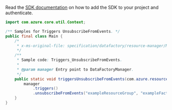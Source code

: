 Read the [SDK documentation](https://github.com/Azure/azure-sdk-for-java/blob/azure-resourcemanager-datafactory_1.0.0-beta.14/sdk/datafactory/azure-resourcemanager-datafactory/README.md) on how to add the SDK to your project and authenticate.

```java
import com.azure.core.util.Context;

/** Samples for Triggers UnsubscribeFromEvents. */
public final class Main {
    /*
     * x-ms-original-file: specification/datafactory/resource-manager/Microsoft.DataFactory/stable/2018-06-01/examples/Triggers_UnsubscribeFromEvents.json
     */
    /**
     * Sample code: Triggers_UnsubscribeFromEvents.
     *
     * @param manager Entry point to DataFactoryManager.
     */
    public static void triggersUnsubscribeFromEvents(com.azure.resourcemanager.datafactory.DataFactoryManager manager) {
        manager
            .triggers()
            .unsubscribeFromEvents("exampleResourceGroup", "exampleFactoryName", "exampleTrigger", Context.NONE);
    }
}
```
